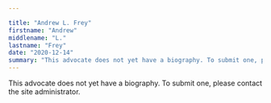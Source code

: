 ```yaml
---

title: "Andrew L. Frey"
firstname: "Andrew"
middlename: "L."
lastname: "Frey"
date: "2020-12-14"
summary: "This advocate does not yet have a biography. To submit one, please contact the site administrator."
---
```

This advocate does not yet have a biography. To submit one, please contact the site administrator.

